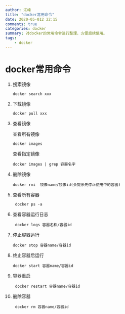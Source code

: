 ```yaml
---
author: 江峰
title: "docker常用命令"
date: 2020-05-012 22:15
comments: true
categories: docker
summary: 对docker的常用命令进行整理，方便后续使用。
tags: 
	- docker
---
```


# docker常用命令

1. 搜索镜像

   ```
   docker search xxx
   ```

2. 下载镜像

   ```
   docker pull xxx
   ```

3. 查看镜像 

   查看所有镜像

   ```
   docker images
   ```

    查看指定镜像

   ```
   docker images | grep 容器名字
   ```

4. 删除镜像

   ```
   docker rmi  镜像name/镜像id(会提示先停止使用中的容器) 
   ```

5. 查看所有容器

   ```
    docker ps -a
   ```

6. 查看容器运行日志

   ```
    docker logs 容器名称/容器id
   ```

7. 停止容器运行

   ```
   docker stop 容器name/容器id
   ```

8. 终止容器后运行

   ```
   docker start 容器name/容器id
   ```

9. 容器重启

   ```
    docker restart 容器name/容器id
   ```

10. 删除容器

    ```
     docker rm 容器name/容器id
    ```

    

    



 

